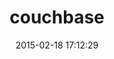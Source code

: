 ---
layout: post
title:  "couchbase"
repo:   "couchbase/couchbase-ruby-client"
date:   2015-02-18 17:12:29
gemurl: http://couchbase.org
---